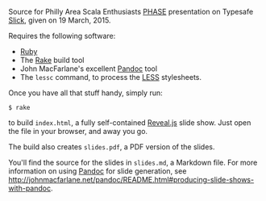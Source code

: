 Source for Philly Area Scala Enthusiasts [PHASE][] presentation on Typesafe
[Slick][], given on 19 March, 2015.

Requires the following software:

* [Ruby][]
* The [Rake][] build tool
* John MacFarlane's excellent [Pandoc][] tool
* The `lessc` command, to process the [LESS][] stylesheets.

Once you have all that stuff handy, simply run:

    $ rake

to build `index.html`, a fully self-contained [Reveal.js][] slide show. Just
open the file in your browser, and away you go.

The build also creates `slides.pdf`, a PDF version of the slides.

You'll find the source for the slides in `slides.md`, a Markdown file.
For more information on using [Pandoc][] for slide generation, see
<http://johnmacfarlane.net/pandoc/README.html#producing-slide-shows-with-pandoc>.

[Ruby]: http://www.ruby-lang.org/
[Rake]: http://rake.rubyforge.org/
[Bundler]: http://gembundler.com/
[LESS]: http://lesscss.org/
[Pandoc]: http://johnmacfarlane.net/pandoc/
[Slick]: http://slick.typesafe.com/
[PHASE]: http://scala-phase.org/
[Reveal.js]: https://github.com/hakimel/reveal.js
